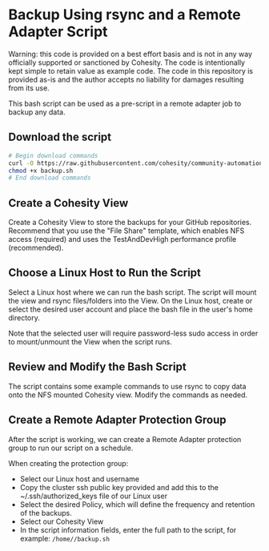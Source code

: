 # Backup Using rsync and a Remote Adapter Script

Warning: this code is provided on a best effort basis and is not in any way officially supported or sanctioned by Cohesity. The code is intentionally kept simple to retain value as example code. The code in this repository is provided as-is and the author accepts no liability for damages resulting from its use.

This bash script can be used as a pre-script in a remote adapter job to backup any data.

## Download the script

```bash
# Begin download commands
curl -O https://raw.githubusercontent.com/cohesity/community-automation-samples/main/remoteAdapter/rsyncBackup/backup.sh
chmod +x backup.sh
# End download commands
```

## Create a Cohesity View

Create a Cohesity View to store the backups for your GitHub repositories. Recommend that you use the "File Share" template, which enables NFS access (required) and uses the TestAndDevHigh performance profile (recommended).

## Choose a Linux Host to Run the Script

Select a Linux host where we can run the bash script. The script will mount the view and rsync files/folders into the View. On the Linux host, create or select the desired user account and place the bash file in the user's home directory.

Note that the selected user will require password-less sudo access in order to mount/unmount the View when the script runs.

## Review and Modify the Bash Script

The script contains some example commands to use rsync to copy data onto the NFS mounted Cohesity view. Modify the commands as needed.

## Create a Remote Adapter Protection Group

After the script is working, we can create a Remote Adapter protection group to run our script on a schedule.

When creating the protection group:

* Select our Linux host and username
* Copy the cluster ssh public key provided and add this to the ~/.ssh/authorized_keys file of our Linux user
* Select the desired Policy, which will define the frequency and retention of the backups.
* Select our Cohesity View
* In the script information fields, enter the full path to the script, for example: `/home//backup.sh`
